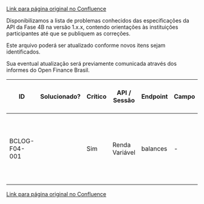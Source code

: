 [Link para página original no Confluence](https://openfinancebrasil.atlassian.net/wiki/spaces/OF/pages/167313434)

Disponibilizamos a lista de problemas conhecidos das especificações da API da Fase 4B na versão 1.x.x, contendo orientações às instituições participantes até que se publiquem as correções.

Este arquivo poderá ser atualizado conforme novos itens sejam identificados.

Sua eventual atualização será previamente comunicada através dos informes do Open Finance Brasil.

| ID | Solucionado? | Crítico | API / Sessão | Endpoint | Campo | Como está? Qual o problema? | Como deveria ser? | Orientação até publicação do ajuste | Responsável  <br>apontamento | Dicionário OK? | Swagger OK? | Comentário |
| --- | --- | --- | --- | --- | --- | --- | --- | --- | --- | --- | --- | --- |
| BCLOG-F04-001 |  | Sim | Renda Variável | balances | - | O retorno da API no endpoint balances /data ficou definido como array (lista) | O retorno deveria ser um objeto, com uma única resposta | Considerar o mínimo (minItens) e máximo (maxItens) de retorno de itens da lista igual a 1 | GT Dados do cliente | Não | Não | - |

[Link para página original no Confluence](https://openfinancebrasil.atlassian.net/wiki/spaces/OF/pages/167313434)